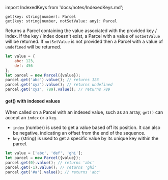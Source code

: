 import IndexedKeys from 'docs/notes/IndexedKeys.md';

```flow
get(key: string|number): Parcel
get(key: string|number, notSetValue: any): Parcel
```

Returns a Parcel containing the value associated with the provided key / index.
If the key / index doesn't exist, a Parcel with a value of `notSetValue` will be returned.
If `notSetValue` is not provided then a Parcel with a value of 
 `undefined` will be returned.
 
```js
let value = {
    abc: 123,
    def: 456
};
let parcel = new Parcel({value});
parcel.get('abc').value(); // returns 123
parcel.get('xyz').value(); // returns undefined
parcel.get('xyz', 789).value(); // returns 789
```

#### get() with indexed values

When called on a Parcel with an indexed value, such as an array, `get()` can accept an `index` or a `key`.
- `index` (number) is used to get a value based off its position. It can also be negative, indicating an offset from the end of the sequence.
- `key` (string) is used to get a specific value by its unique key within the parcel.

<IndexedKeys />

```js
let value = ['abc', 'def', 'ghi'];
let parcel = new Parcel({value});
parcel.get(0).value(); // returns 'abc'
parcel.get(-1).value(); // returns 'ghi'
parcel.get('#a').value(); // returns 'abc'
```
